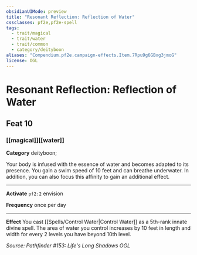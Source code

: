 ```yaml
---
obsidianUIMode: preview
title: "Resonant Reflection: Reflection of Water"
cssclasses: pf2e,pf2e-spell
tags:
  - trait/magical
  - trait/water
  - trait/common
  - category/deityboon
aliases: "Compendium.pf2e.campaign-effects.Item.7Rpu9g6GBxg3jmoG"
license: OGL
---
```

# Resonant Reflection: Reflection of Water
## Feat 10
### [[magical]][[water]]

**Category** deityboon; 




Your body is infused with the essence of water and becomes adapted to its presence. You gain a swim speed of 10 feet and can breathe underwater. In addition, you can also focus this affinity to gain an additional effect.

* * *

**Activate** `pf2:2` envision

**Frequency** once per day

* * *

**Effect** You cast [[Spells/Control Water|Control Water]] as a 5th-rank innate divine spell. The area of water you control increases by 10 feet in length and width for every 2 levels you have beyond 10th level.

*Source: Pathfinder #153: Life's Long Shadows*
*OGL*